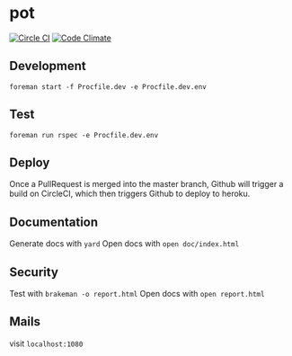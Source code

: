 # pot

[![Circle CI](https://circleci.com/gh/dunyakirkali/pot.png?circle-token=f174742eaf65e547a254e8a3df6d511704ac8ab4)](https://circleci.com/gh/dunyakirkali/pot)
[![Code Climate](https://codeclimate.com/repos/54fc9f43e30ba014cc00061f/badges/c03a260249793e92c75c/gpa.svg)](https://codeclimate.com/repos/54fc9f43e30ba014cc00061f/feed)


## Development

``` foreman start -f Procfile.dev -e Procfile.dev.env ```

## Test

``` foreman run rspec -e Procfile.dev.env  ```

## Deploy

Once a PullRequest is merged into the master branch, Github will trigger a build on CircleCI,
which then triggers Github to deploy to heroku.

## Documentation

Generate docs with ``` yard ```
Open docs with ``` open doc/index.html ```

## Security

Test with ``` brakeman -o report.html ```
Open docs with ``` open report.html ```


## Mails

visit ``` localhost:1080 ```

